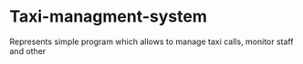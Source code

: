 # Taxi-managment-system
Represents simple program which allows to manage taxi calls, monitor staff and other
